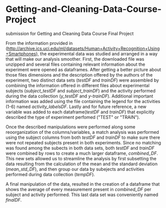 # Getting-and-Cleaning-Data-Course-Project
submission for Getting and Cleaning Data Course Final Project

From the information provided in (http://archive.ics.uci.edu/ml/datasets/Human+Activity+Recognition+Using+Smartphones), the experimental data was studied and arranged in a way that will make our analysis smoother. First, the downloaded file was unzipped and several files containing relevant information about the experiment were opened as dataframes. After getting a better picture about those files dimensions and the description offered by the authors of the experiment, two distinct data sets (*testDF* and *trainDF*) were assembled by combining the information offered in different files about experimental subjects (*subject_testDF* and *subject_trainDF*) and the activity performed during the data collection (*y_testDF* and *y-trainDF*). Additional important information was added using the file containing the legend for the activities (1-6) named *activity_labelsDF*. Lastly and for future reference, a new variable was added to each dataframe(*testDF* and *trainDF*) that explicitly described the type of experiment perfomed ("TEST" or "TRAIN").

Once the described manipulations were performed along some reoorganization of the columns/variables, a match analysis was performed using the subject columns from both *testDF* and *trainDF* to make sure there were not repeated subjects present in both experiments. Since no matching was found among the subects in both data sets, both *testDF* and *trainDF* were combined by rows to create a much larger dataframe, *combined_DF*. This new sets allowed us to streamline the analysis by first subsetting the data resulting from the calculation of the mean and the standard deviation (*mean_std_DF*), and then group our data by subejects and activities performed during data collection (*tempDF*).

A final manipulation of the data, resulted in the creation of a dataframe that shows the average of every measurement present in *combined_DF* per subject and activity performed. This last data set was conveniently named *finalDF*.

